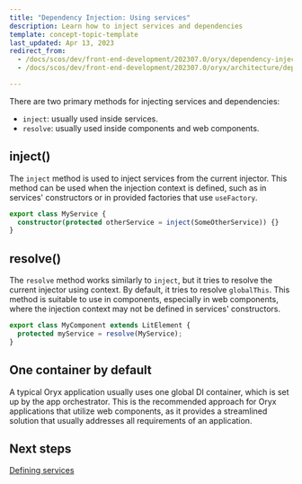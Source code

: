 ```yaml
---
title: "Dependency Injection: Using services"
description: Learn how to inject services and dependencies
template: concept-topic-template
last_updated: Apr 13, 2023
redirect_from:
  - /docs/scos/dev/front-end-development/202307.0/oryx/dependency-injection/dependency-injection-using-services.html
  - /docs/scos/dev/front-end-development/202307.0/oryx/architecture/dependency-injection/dependency-injection-using-services.html

---
```


There are two primary methods for injecting services and dependencies:

- `inject`: usually used inside services.
- `resolve`: usually used inside components and web components.

## inject()

The `inject` method is used to inject services from the current injector. This method can be used when the injection context is defined, such as in services' constructors or in provided factories that use `useFactory`.

```ts
export class MyService {
  constructor(protected otherService = inject(SomeOtherService)) {}
}
```

## resolve()

The `resolve` method works similarly to `inject`, but it tries to resolve the current injector using context. By default, it tries to resolve `globalThis`. This method is suitable to use in components, especially in web components, where the injection context may not be defined in services' constructors.

```ts
export class MyComponent extends LitElement {
  protected myService = resolve(MyService);
}
```

## One container by default

A typical Oryx application usually uses one global DI container, which is set up by the app orchestrator. This is the recommended approach for Oryx applications that utilize web components, as it provides a streamlined solution that usually addresses all requirements of an application.


## Next steps

[Defining services](/docs/scos/dev/front-end-development/{{page.version}}/oryx/architecture/dependency-injection/dependency-injection-defining-services.html)
